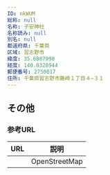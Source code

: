 ```yaml
---
ID: nkWUM
総称: null
名称: 子安神社
名称読み: null
別名: null
都道府県: 千葉県
区域: 習志野市
緯度: 35.6887998
経度: 140.0328944
郵便番号: 2750017
住所: 千葉県習志野市藤崎１丁目４−３１
---
```


## その他

### 参考URL

| URL | 説明          |
| --- | ------------- |
|     | OpenStreetMap |
